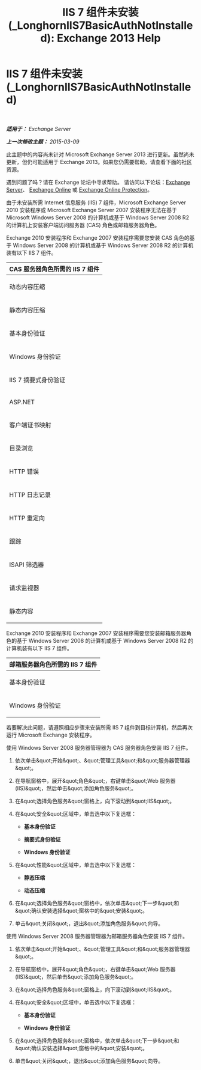 ﻿---
title: 'IIS 7 组件未安装 (_LonghornIIS7BasicAuthNotInstalled): Exchange 2013 Help'
TOCTitle: IIS 7 组件未安装 (_LonghornIIS7BasicAuthNotInstalled)
ms:assetid: 2eb3290c-9ce2-4c01-ad47-a26ef60bddb5
ms:mtpsurl: https://technet.microsoft.com/zh-cn/library/ms.exch.setupreadiness.longhorniis7basicauthnotinstalled(v=EXCHG.150)
ms:contentKeyID: 50490136
ms.date: 05/21/2018
mtps_version: v=EXCHG.150
ms.translationtype: MT
---

# IIS 7 组件未安装 (\_LonghornIIS7BasicAuthNotInstalled)

 

_**适用于：** Exchange Server_

_**上一次修改主题：** 2015-03-09_

此主题中的内容尚未针对 Microsoft Exchange Server 2013 进行更新。虽然尚未更新，但仍可能适用于 Exchange 2013。如果您仍需要帮助，请查看下面的社区资源。

遇到问题了吗？请在 Exchange 论坛中寻求帮助。 请访问以下论坛：[Exchange Server](https://go.microsoft.com/fwlink/p/?linkid=60612)、 [Exchange Online](https://go.microsoft.com/fwlink/p/?linkid=267542) 或 [Exchange Online Protection](https://go.microsoft.com/fwlink/p/?linkid=285351)。

由于未安装所需 Internet 信息服务 (IIS) 7 组件，Microsoft Exchange Server 2010 安装程序或 Microsoft Exchange Server 2007 安装程序无法在基于 Microsoft Windows Server 2008 的计算机或基于 Windows Server 2008 R2 的计算机上安装客户端访问服务器 (CAS) 角色或邮箱服务器角色。

Exchange 2010 安装程序和 Exchange 2007 安装程序需要您安装 CAS 角色的基于 Windows Server 2008 的计算机或基于 Windows Server 2008 R2 的计算机装有以下 IIS 7 组件。


<table>
<colgroup>
<col style="width: 100%" />
</colgroup>
<thead>
<tr class="header">
<th><strong>CAS 服务器角色所需的 IIS 7 组件</strong></th>
</tr>
</thead>
<tbody>
<tr class="odd">
<td><p>动态内容压缩</p></td>
</tr>
<tr class="even">
<td><p>静态内容压缩</p></td>
</tr>
<tr class="odd">
<td><p>基本身份验证</p></td>
</tr>
<tr class="even">
<td><p>Windows 身份验证</p></td>
</tr>
<tr class="odd">
<td><p>IIS 7 摘要式身份验证</p></td>
</tr>
<tr class="even">
<td><p>ASP.NET</p></td>
</tr>
<tr class="odd">
<td><p>客户端证书映射</p></td>
</tr>
<tr class="even">
<td><p>目录浏览</p></td>
</tr>
<tr class="odd">
<td><p>HTTP 错误</p></td>
</tr>
<tr class="even">
<td><p>HTTP 日志记录</p></td>
</tr>
<tr class="odd">
<td><p>HTTP 重定向</p></td>
</tr>
<tr class="even">
<td><p>跟踪</p></td>
</tr>
<tr class="odd">
<td><p>ISAPI 筛选器</p></td>
</tr>
<tr class="even">
<td><p>请求监视器</p></td>
</tr>
<tr class="odd">
<td><p>静态内容</p></td>
</tr>
</tbody>
</table>


Exchange 2010 安装程序和 Exchange 2007 安装程序需要您安装邮箱服务器角色的基于 Windows Server 2008 的计算机或基于 Windows Server 2008 R2 的计算机装有以下 IIS 7 组件。


<table>
<colgroup>
<col style="width: 100%" />
</colgroup>
<thead>
<tr class="header">
<th><strong>邮箱服务器角色所需的 IIS 7 组件</strong></th>
</tr>
</thead>
<tbody>
<tr class="odd">
<td><p>基本身份验证</p></td>
</tr>
<tr class="even">
<td><p>Windows 身份验证</p></td>
</tr>
</tbody>
</table>


若要解决此问题，请遵照相应步骤来安装所需 IIS 7 组件到目标计算机，然后再次运行 Microsoft Exchange 安装程序。

使用 Windows Server 2008 服务器管理器为 CAS 服务器角色安装 IIS 7 组件。

1.  依次单击\&quot;开始\&quot;、\&quot;管理工具\&quot;和\&quot;服务器管理器\&quot;。

2.  在导航窗格中，展开\&quot;角色\&quot;，右键单击\&quot;Web 服务器 (IIS)\&quot;，然后单击\&quot;添加角色服务\&quot;。

3.  在\&quot;选择角色服务\&quot;窗格上，向下滚动到\&quot;IIS\&quot;。

4.  在\&quot;安全\&quot;区域中，单击选中以下复选框：
    
      - **基本身份验证**
    
      - **摘要式身份验证**
    
      - **Windows 身份验证**

5.  在\&quot;性能\&quot;区域中，单击选中以下复选框：
    
      - **静态压缩**
    
      - **动态压缩**

6.  在\&quot;选择角色服务\&quot;窗格中，依次单击\&quot;下一步\&quot;和\&quot;确认安装选择\&quot;窗格中的\&quot;安装\&quot;。

7.  单击\&quot;关闭\&quot;，退出\&quot;添加角色服务\&quot;向导。

使用 Windows Server 2008 服务器管理器为邮箱服务器角色安装 IIS 7 组件。

1.  依次单击\&quot;开始\&quot;、\&quot;管理工具\&quot;和\&quot;服务器管理器\&quot;。

2.  在导航窗格中，展开\&quot;角色\&quot;，右键单击\&quot;Web 服务器 (IIS)\&quot;，然后单击\&quot;添加角色服务\&quot;。

3.  在\&quot;选择角色服务\&quot;窗格上，向下滚动到\&quot;IIS\&quot;。

4.  在\&quot;安全\&quot;区域中，单击选中以下复选框：
    
      - **基本身份验证**
    
      - **Windows 身份验证**

5.  在\&quot;选择角色服务\&quot;窗格中，依次单击\&quot;下一步\&quot;和\&quot;确认安装选择\&quot;窗格中的\&quot;安装\&quot;。

6.  单击\&quot;关闭\&quot;，退出\&quot;添加角色服务\&quot;向导。

